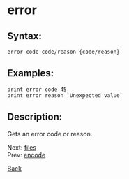 # error

## Syntax:
`error code code/reason {code/reason}`

## Examples:
`print error code 45`  
``print error reason `Unexpected value` ``

## Description:
Gets an error code or reason.

Next: [files](files.md)  
Prev: [encode](encode.md)

[Back](../../README.md)
